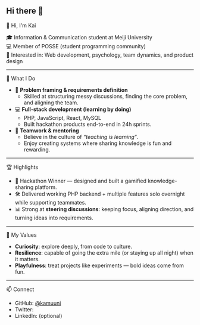 ## Hi there 👋

👋 Hi, I'm Kai

🎓 Information & Communication student at Meiji University  
💻 Member of POSSE (student programming community)  
🌱 Interested in: Web development, psychology, team dynamics, and product design  

---

🚀 What I Do
- 🧩 **Problem framing & requirements definition**  
  - Skilled at structuring messy discussions, finding the core problem, and aligning the team.  
- 💻 **Full-stack development (learning by doing)**  
  - PHP, JavaScript, React, MySQL  
  - Built hackathon products end-to-end in 24h sprints.  
- 🤝 **Teamwork & mentoring**  
  - Believe in the culture of *“teaching is learning”*.  
  - Enjoy creating systems where sharing knowledge is fun and rewarding.  

---

🏆 Highlights
- 🥇 Hackathon Winner — designed and built a gamified knowledge-sharing platform.  
- 🛠️ Delivered working PHP backend + multiple features solo overnight while supporting teammates.  
- 📊 Strong at **steering discussions**: keeping focus, aligning direction, and turning ideas into requirements.  

---

🎯 My Values
- **Curiosity**: explore deeply, from code to culture.  
- **Resilience**: capable of going the extra mile (or staying up all night) when it matters.  
- **Playfulness**: treat projects like experiments — bold ideas come from fun.  

---

📫 Connect
- GitHub: [@kamuuni]()  
- Twitter: []()
- LinkedIn: (optional)  
